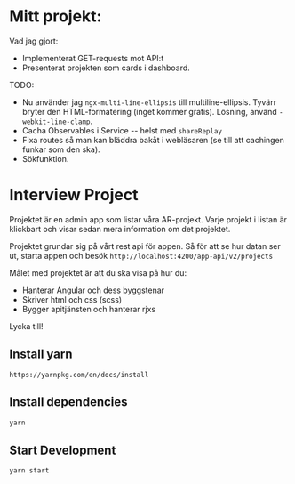 # Mitt projekt:
Vad jag gjort:
* Implementerat GET-requests mot API:t
* Presenterat projekten som cards i dashboard.

TODO:
* Nu använder jag `ngx-multi-line-ellipsis` till multiline-ellipsis. Tyvärr bryter den HTML-formatering (inget kommer gratis). Lösning, använd `-webkit-line-clamp`.
* Cacha Observables i Service -- helst med `shareReplay`
* Fixa routes så man kan bläddra bakåt i webläsaren (se till att cachingen funkar som den ska).
* Sökfunktion.

# Interview Project
Projektet är en admin app som listar våra AR-projekt.
Varje projekt i listan är klickbart och visar sedan mera information om det projektet.

Projektet grundar sig på vårt rest api för appen.
Så för att se hur datan ser ut, starta appen och besök `http://localhost:4200/app-api/v2/projects`

Målet med projektet är att du ska visa på hur du:

* Hanterar Angular och dess byggstenar
* Skriver html och css (scss)
* Bygger apitjänsten och hanterar rjxs

Lycka till!


## Install yarn
```
https://yarnpkg.com/en/docs/install
```

## Install dependencies
```bash
yarn
```

## Start Development
```bash
yarn start
```
